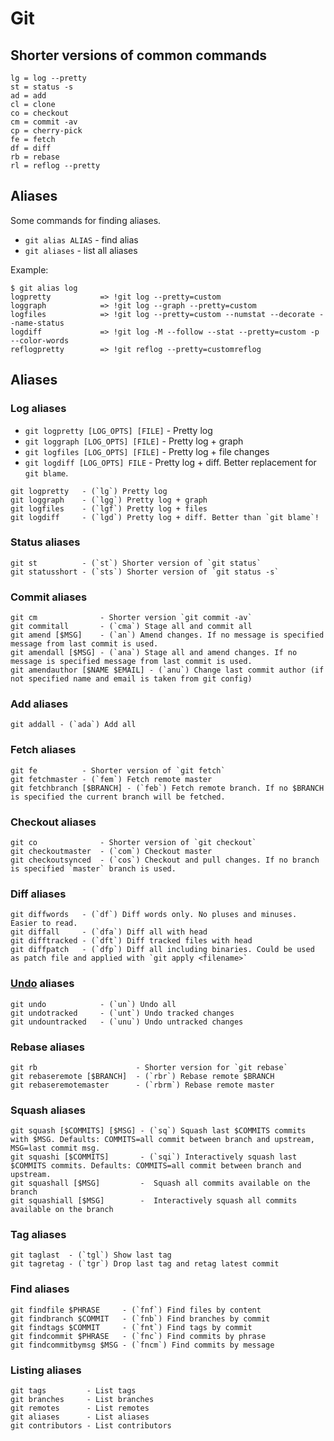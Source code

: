 # Git

## Shorter versions of common commands

```
lg = log --pretty
st = status -s
ad = add
cl = clone
co = checkout
cm = commit -av
cp = cherry-pick
fe = fetch
df = diff
rb = rebase
rl = reflog --pretty
```

## Aliases

Some commands for finding aliases.

- `git alias ALIAS` - find alias
- `git aliases` - list all aliases

Example:
```
$ git alias log
logpretty           => !git log --pretty=custom
loggraph            => !git log --graph --pretty=custom
logfiles            => !git log --pretty=custom --numstat --decorate --name-status
logdiff             => !git log -M --follow --stat --pretty=custom -p --color-words
reflogpretty        => !git reflog --pretty=customreflog
```

## Aliases

### Log aliases

- `git logpretty [LOG_OPTS] [FILE]` - Pretty log
- `git loggraph [LOG_OPTS] [FILE]` - Pretty log + graph
- `git logfiles [LOG_OPTS] [FILE]` - Pretty log + file changes
- `git logdiff [LOG_OPTS] FILE` - Pretty log + diff. Better replacement for `git blame`.

```
git logpretty   - (`lg`) Pretty log
git loggraph    - (`lgg`) Pretty log + graph
git logfiles    - (`lgf`) Pretty log + files
git logdiff     - (`lgd`) Pretty log + diff. Better than `git blame`!
```

### Status aliases

```
git st          - (`st`) Shorter version of `git status`
git statusshort - (`sts`) Shorter version of `git status -s`
```

### Commit aliases

```
git cm              - Shorter version `git commit -av`
git commitall       - (`cma`) Stage all and commit all
git amend [$MSG]    - (`an`) Amend changes. If no message is specified message from last commit is used.
git amendall [$MSG] - (`ana`) Stage all and amend changes. If no message is specified message from last commit is used.
git amendauthor [$NAME $EMAIL] - (`anu`) Change last commit author (if not specified name and email is taken from git config)
```

### Add aliases

```
git addall - (`ada`) Add all
```

### Fetch aliases

```
git fe          - Shorter version of `git fetch`
git fetchmaster - (`fem`) Fetch remote master
git fetchbranch [$BRANCH] - (`feb`) Fetch remote branch. If no $BRANCH is specified the current branch will be fetched.
```

### Checkout aliases

```
git co              - Shorter version of `git checkout`
git checkoutmaster  - (`com`) Checkout master
git checkoutsynced  - (`cos`) Checkout and pull changes. If no branch is specified `master` branch is used.
```

### Diff aliases

```
git diffwords   - (`df`) Diff words only. No pluses and minuses. Easier to read.
git diffall     - (`dfa`) Diff all with head
git difftracked - (`dft`) Diff tracked files with head
git diffpatch   - (`dfp`) Diff all including binaries. Could be used as patch file and applied with `git apply <filename>`
```

### [Undo](https://www.atlassian.com/git/tutorials/undoing-changes/git-clean) aliases

```
git undo            - (`un`) Undo all
git undotracked     - (`unt`) Undo tracked changes
git undountracked   - (`unu`) Undo untracked changes
```

### Rebase aliases

```
git rb                      - Shorter version for `git rebase`
git rebaseremote [$BRANCH]  - (`rbr`) Rebase remote $BRANCH
git rebaseremotemaster      - (`rbrm`) Rebase remote master
```

### Squash aliases

```
git squash [$COMMITS] [$MSG] - (`sq`) Squash last $COMMITS commits with $MSG. Defaults: COMMITS=all commit between branch and upstream, MSG=last commit msg.
git squashi [$COMMITS]       - (`sqi`) Interactively squash last $COMMITS commits. Defaults: COMMITS=all commit between branch and upstream.
git squashall [$MSG]         -  Squash all commits available on the branch
git squashiall [$MSG]        -  Interactively squash all commits available on the branch
```

### Tag aliases

```
git taglast  - (`tgl`) Show last tag
git tagretag - (`tgr`) Drop last tag and retag latest commit
```

### Find aliases

```
git findfile $PHRASE     - (`fnf`) Find files by content
git findbranch $COMMIT   - (`fnb`) Find branches by commit
git findtags $COMMIT     - (`fnt`) Find tags by commit
git findcommit $PHRASE   - (`fnc`) Find commits by phrase
git findcommitbymsg $MSG - (`fncm`) Find commits by message
```

### Listing aliases

```
git tags         - List tags
git branches     - List branches
git remotes      - List remotes
git aliases      - List aliases
git contributors - List contributors
```
